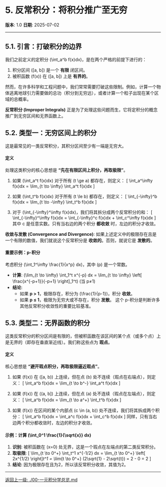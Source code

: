 # 5. 反常积分：将积分推广至无穷

**版本**: 1.0
**日期**: 2025-07-02

---

## 5.1. 引言：打破积分的边界

我们之前定义的定积分 \(\int_a^b f(x)dx\)，是在两个严格的前提下进行的：
1.  积分区间 \([a, b]\) 是一个 **有限** 闭区间。
2.  被积函数 \(f(x)\) 在 \([a, b]\) 上是 **有界的**。

然而，在许多科学和工程问题中，我们常常需要打破这些限制。例如，计算一个物体逃离地球引力需要做的总功（积分到无穷远），或者计算一个粒子出现在某个区域的总概率。

**反常积分 (Improper Integrals)** 正是为了处理这些问题而生，它将定积分的概念推广到无穷区间和无界函数上。

## 5.2. 类型一：无穷区间上的积分

这是最常见的一类反常积分，其积分区间至少有一端是无穷大。

#### 定义
处理这类积分的核心思想是 **“先在有限区间上积分，再取极限”**。

1.  如果 \(\int_a^t f(x)dx\) 对于所有 \(t \ge a\) 都存在，则定义：
    \[ \int_a^\infty f(x)dx = \lim_{t \to \infty} \int_a^t f(x)dx \]

2.  如果 \(\int_t^b f(x)dx\) 对于所有 \(t \le b\) 都存在，则定义：
    \[ \int_{-\infty}^b f(x)dx = \lim_{t \to -\infty} \int_t^b f(x)dx \]

3.  对于 \(\int_{-\infty}^\infty f(x)dx\)，我们将其拆分成两个反常积分的和：
    \[ \int_{-\infty}^\infty f(x)dx = \int_{-\infty}^c f(x)dx + \int_c^\infty f(x)dx \]
    其中 c 是任意实数。只有当右边的两个积分 **都收敛** 时，左边的积分才收敛。

**收敛与发散 (Convergence and Divergence)**:
如果上述定义中的极限存在且是一个有限的数值，我们就说这个反常积分是 **收敛的**。否则，就说它是 **发散的**。

#### 重要示例：p-积分
考虑积分 \(\int_1^\infty \frac{1}{x^p} dx\)，其中 \(p\) 是一个常数。
*   **计算**: \(\lim_{t \to \infty} \int_1^t x^{-p} dx = \lim_{t \to \infty} \left[ \frac{x^{-p+1}}{-p+1} \right]_1^t\) (当 p≠1)
*   **结论**:
    *   如果 **p > 1**，极限存在，积分为 \(\frac{1}{p-1}\)，积分 **收敛**。
    *   如果 **p ≤ 1**，极限为无穷大或不存在，积分 **发散**。
这个 p-积分是判断许多其他反常积分收敛性的重要比较基准。

## 5.3. 类型二：无界函数的积分

这类反常积分的积分区间是有限的，但被积函数在该区间的某个点（或多个点）上是无界的（即存在垂直渐近线）。我们称这些点为 **瑕点**。

#### 定义
核心思想是 **“避开瑕点积分，再取极限逼近瑕点”**。

1.  如果 \(f(x)\) 在 \([a, b)\) 上连续，但在点 \(b\) 处不连续（瑕点在右端点），则定义：
    \[ \int_a^b f(x)dx = \lim_{t \to b^-} \int_a^t f(x)dx \]

2.  如果 \(f(x)\) 在 \((a, b]\) 上连续，但在点 \(a\) 处不连续（瑕点在左端点），则定义：
    \[ \int_a^b f(x)dx = \lim_{t \to a^+} \int_t^b f(x)dx \]

3.  如果 \(f(x)\) 在区间的某个内部点 \(c \in (a, b)\) 处不连续，我们将其拆成两个积分：
    \[ \int_a^b f(x)dx = \int_a^c f(x)dx + \int_c^b f(x)dx \]
    同样，只有当右边两个积分都收敛时，左边的积分才收敛。

#### 示例：计算 \(\int_0^1 \frac{1}{\sqrt{x}} dx\)
1.  **识别**: 被积函数在 \(x=0\) 处无界，这是一个瑕点在左端点的第二类反常积分。
2.  **取极限**:
    \[ \lim_{t \to 0^+} \int_t^1 x^{-1/2} dx = \lim_{t \to 0^+} \left[ 2x^{1/2} \right]_t^1 = \lim_{t \to 0^+} (2\sqrt{1} - 2\sqrt{t}) = 2 - 0 = 2 \]
3.  **结论**: 因为极限存在且为2，所以该反常积分收敛，其值为2。

---
[返回上一级: ./00-一元积分学总览.md](./00-一元积分学总览.md)
